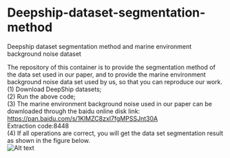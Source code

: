 # Deepship-dataset-segmentation-method
Deepship dataset segmentation method and marine environment background noise dataset

The repository of this container is to provide the segmentation method of the data set used in our paper, and to provide the marine environment background noise data set used by us, so that you can reproduce our work.  
(1) Download DeepShip datasets;  
(2) Run the above code;  
(3) The marine environment background noise used in our paper can be downloaded through the baidu online disk link:  
https://pan.baidu.com/s/1KlMZC8zxI7fgMPSSJnt30A   
Extraction code:8448   
(4) If all operations are correct, you will get the data set segmentation result as shown in the figure below.  
![Alt text](https://github.com/ZhuPengsen/Deepship-dataset-segmentation-method/blob/main/a.jpg)
